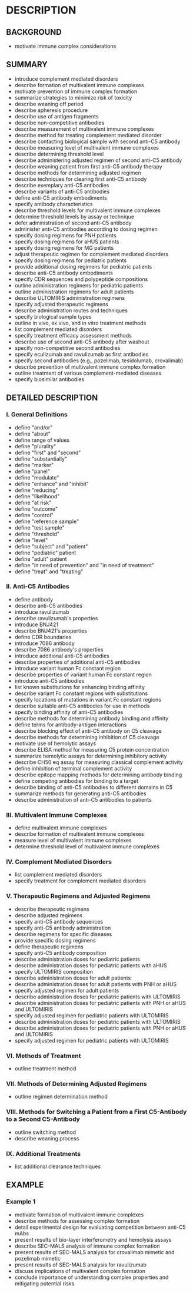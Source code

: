 # DESCRIPTION

## BACKGROUND

- motivate immune complex considerations

## SUMMARY

- introduce complement mediated disorders
- describe formation of multivalent immune complexes
- motivate prevention of immune complex formation
- summarize strategies to minimize risk of toxicity
- describe weaning off period
- describe apheresis procedure
- describe use of antigen fragments
- describe non-competitive antibodies
- describe measurement of multivalent immune complexes
- describe method for treating complement mediated disorder
- describe contacting biological sample with second anti-C5 antibody
- describe measuring level of multivalent immune complexes
- describe determining threshold level
- describe administering adjusted regimen of second anti-C5 antibody
- describe weaning patient from first anti-C5 antibody therapy
- describe methods for determining adjusted regimen
- describe techniques for clearing first anti-C5 antibody
- describe exemplary anti-C5 antibodies
- describe variants of anti-C5 antibodies
- define anti-C5 antibody embodiments
- specify antibody characteristics
- describe threshold levels for multivalent immune complexes
- determine threshold levels by assay or technique
- defer administration of second anti-C5 antibody
- administer anti-C5 antibodies according to dosing regimen
- specify dosing regimens for PNH patients
- specify dosing regimens for aHUS patients
- specify dosing regimens for MG patients
- adjust therapeutic regimen for complement mediated disorders
- specify dosing regimens for pediatric patients
- provide additional dosing regimens for pediatric patients
- describe anti-C5 antibody embodiments
- specify CDR sequences and polypeptide compositions
- outline administration regimens for pediatric patients
- outline administration regimens for adult patients
- describe ULTOMIRIS administration regimens
- specify adjusted therapeutic regimens
- describe administration routes and techniques
- specify biological sample types
- outline in vivo, ex vivo, and in vitro treatment methods
- list complement mediated disorders
- specify treatment efficacy assessment methods
- describe use of second anti-C5 antibody after washout
- specify non-competitive second antibodies
- specify eculizumab and ravulizumab as first antibodies
- specify second antibodies (e.g., pozelimab, tesidolumab, crovalimab)
- describe prevention of multivalent immune complex formation
- outline treatment of various complement-mediated diseases
- specify biosimilar antibodies

## DETAILED DESCRIPTION

### I. General Definitions

- define "and/or"
- define "about"
- define range of values
- define "plurality"
- define "first" and "second"
- define "substantially"
- define "marker"
- define "panel"
- define "modulate"
- define "enhance" and "inhibit"
- define "reducing"
- define "likelihood"
- define "at risk"
- define "outcome"
- define "control"
- define "reference sample"
- define "test sample"
- define "threshold"
- define "level"
- define "subject" and "patient"
- define "pediatric" patient
- define "adult" patient
- define "in need of prevention" and "in need of treatment"
- define "treat" and "treating"

### II. Anti-C5 Antibodies

- define antibody
- describe anti-C5 antibodies
- introduce ravulizumab
- describe ravulizumab's properties
- introduce BNJ421
- describe BNJ421's properties
- define CDR boundaries
- introduce 7086 antibody
- describe 7086 antibody's properties
- introduce additional anti-C5 antibodies
- describe properties of additional anti-C5 antibodies
- introduce variant human Fc constant region
- describe properties of variant human Fc constant region
- introduce anti-C5 antibodies
- list known substitutions for enhancing binding affinity
- describe variant Fc constant regions with substitutions
- specify locations of mutations in variant Fc constant regions
- describe suitable anti-C5 antibodies for use in methods
- specify binding affinity of anti-C5 antibodies
- describe methods for determining antibody binding and affinity
- define terms for antibody-antigen interactions
- describe blocking effect of anti-C5 antibody on C5 cleavage
- describe methods for determining inhibition of C5 cleavage
- motivate use of hemolytic assays
- describe ELISA method for measuring C5 protein concentration
- summarize hemolytic assays for determining inhibitory activity
- describe CH50 eq assay for measuring classical complement activity
- define inhibition of terminal complement activity
- describe epitope mapping methods for determining antibody binding
- define competing antibodies for binding to a target
- describe binding of anti-C5 antibodies to different domains in C5
- summarize methods for generating anti-C5 antibodies
- describe administration of anti-C5 antibodies to patients

### III. Multivalent Immune Complexes

- define multivalent immune complexes
- describe formation of multivalent immune complexes
- measure level of multivalent immune complexes
- determine threshold level of multivalent immune complexes

### IV. Complement Mediated Disorders

- list complement mediated disorders
- specify treatment for complement mediated disorders

### V. Therapeutic Regimens and Adjusted Regimens

- describe therapeutic regimens
- describe adjusted regimens
- specify anti-C5 antibody sequences
- specify anti-C5 antibody administration
- describe regimens for specific diseases
- provide specific dosing regimens
- define therapeutic regimens
- specify anti-C5 antibody composition
- describe administration doses for pediatric patients
- describe administration doses for pediatric patients with aHUS
- specify ULTOMIRIS composition
- describe administration doses for adult patients
- describe administration doses for adult patients with PNH or aHUS
- specify adjusted regimen for adult patients
- describe administration doses for pediatric patients with ULTOMIRIS
- describe administration doses for pediatric patients with PNH or aHUS and ULTOMIRIS
- specify adjusted regimen for pediatric patients with ULTOMIRIS
- describe administration doses for pediatric patients with ULTOMIRIS
- describe administration doses for pediatric patients with PNH or aHUS and ULTOMIRIS
- specify adjusted regimen for pediatric patients with ULTOMIRIS

### VI. Methods of Treatment

- outline treatment method

### VII. Methods of Determining Adjusted Regimens

- outline regimen determination method

### VIII. Methods for Switching a Patient from a First C5-Antibody to a Second C5-Antibody

- outline switching method
- describe weaning process

### IX. Additional Treatments

- list additional clearance techniques

## EXAMPLE

### Example 1

- motivate formation of multivalent immune complexes
- describe methods for assessing complex formation
- detail experimental design for evaluating competition between anti-C5 mAbs
- present results of bio-layer interferometry and hemolysis assays
- describe SEC-MALS analysis of immune complex formation
- present results of SEC-MALS analysis for crovalimab mimetic and pozelimab mimetic
- present results of SEC-MALS analysis for ravulizumab
- discuss implications of multivalent complex formation
- conclude importance of understanding complex properties and mitigating potential risks

